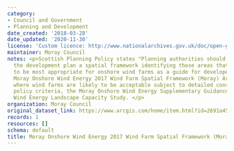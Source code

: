 ```yaml
---
category:
- Council and Government
- Planning and Development
date_created: '2018-03-28'
date_updated: '2020-11-30'
license: 'Custom licence: http://www.nationalarchives.gov.uk/doc/open-government-licence/version/3/'
maintainer: Moray Council
notes: <p>Scottish Planning Policy states "Planning authorities should set out in
  the development plan a spatial framework identifying those areas that are likely
  to be most appropriate for onshore wind farms as a guide for developers and communities".
  Moray Onshore Wind Energy 2017 Wind Farm Spatial Framework (Moray) Areas with Potential
  where wind farms are likely to be acceptable subject to detailed consideration against
  policy criteria, the Moray Onshore Wind Energy Supplementary Guidance and the Moray
  Wind Energy Landscape Capacity Study. </p>
organization: Moray Council
original_dataset_link: https://www.arcgis.com/home/item.html?id=2691a454bf4e42e6abad960af1ce4cca
records: 1
resources: []
schema: default
title: Moray Onshore Wind Energy 2017 Wind Farm Spatial Framework (Moray)
---
```

